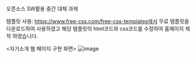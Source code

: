 오픈소스 SW활용 중간 대체 과제

템플릿 사용: https://www.free-css.com/free-css-templates에서 무료 템플릿을 다운로드하여 사용하였고 해당 템플릿의 html코드와 css코드를 수정하여 홈페이지 제작 하였습니다.

<자기소개 웹 페이지 구현 화면>
![image](https://github.com/gyujin00/Mid-Term-Project/assets/165674525/b5e82d26-9b33-4c92-bc15-3f3875aad921)


